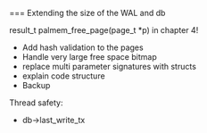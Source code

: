 
=== Extending the size of the WAL and db

result_t palmem_free_page(page_t *p) in chapter 4!


* Add hash validation to the pages
* Handle very large free space bitmap
* replace multi parameter signatures with structs
* explain code structure
* Backup

Thread safety:

* db->last_write_tx